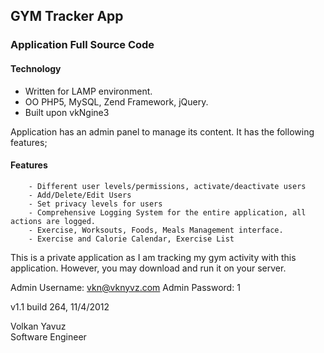 GYM Tracker App
-------------------------------------------------

### Application Full Source Code ###

#### Technology ####
 - Written for LAMP environment. <br>
 - OO PHP5, MySQL, Zend Framework, jQuery. <br>
 - Built upon vkNgine3
   
Application has an admin panel to manage its content. It has the following features; <br>

#### Features ####
        - Different user levels/permissions, activate/deactivate users
        - Add/Delete/Edit Users
        - Set privacy levels for users
        - Comprehensive Logging System for the entire application, all actions are logged.
        - Exercise, Worksouts, Foods, Meals Management interface.
        - Exercise and Calorie Calendar, Exercise List

This is a private application as I am tracking my gym activity with this application.
However, you may download and run it on your server.

Admin Username: vkn@vknyvz.com
Admin Password: 1

v1.1 build 264, 11/4/2012

Volkan Yavuz <br>
Software Engineer